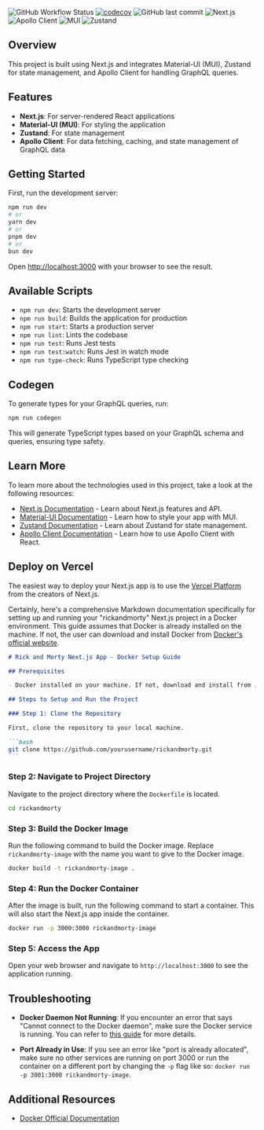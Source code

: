 ![GitHub Workflow Status](https://img.shields.io/github/actions/workflow/status/cdgmx/rickandmorty/nextjs.yml) [![codecov](https://codecov.io/gh/cdgmx/rickandmorty/branch/main/graph/badge.svg?token=CODECOV_TOKEN)](https://codecov.io/gh/cdgmx/rickandmorty) ![GitHub last commit](https://img.shields.io/github/last-commit/cdgmx/rickandmorty) ![Next.js](https://img.shields.io/badge/Next.js-13.5.6-blue) ![Apollo Client](https://img.shields.io/badge/Apollo%20Client-3.8.6-blue) ![MUI](https://img.shields.io/badge/MUI-5.14.14-blue) ![Zustand](https://img.shields.io/badge/Zustand-4.4.3-blue)

## Overview

This project is built using Next.js and integrates Material-UI (MUI), Zustand for state management, and Apollo Client for handling GraphQL queries.

## Features

- **Next.js**: For server-rendered React applications
- **Material-UI (MUI)**: For styling the application
- **Zustand**: For state management
- **Apollo Client**: For data fetching, caching, and state management of GraphQL data

## Getting Started

First, run the development server:

```bash
npm run dev
# or
yarn dev
# or
pnpm dev
# or
bun dev
```

Open [http://localhost:3000](http://localhost:3000) with your browser to see the result.

## Available Scripts

- `npm run dev`: Starts the development server
- `npm run build`: Builds the application for production
- `npm run start`: Starts a production server
- `npm run lint`: Lints the codebase
- `npm run test`: Runs Jest tests
- `npm run test:watch`: Runs Jest in watch mode
- `npm run type-check`: Runs TypeScript type checking

## Codegen

To generate types for your GraphQL queries, run:

```bash
npm run codegen
```

This will generate TypeScript types based on your GraphQL schema and queries, ensuring type safety.

## Learn More

To learn more about the technologies used in this project, take a look at the following resources:

- [Next.js Documentation](https://nextjs.org/docs) - Learn about Next.js features and API.
- [Material-UI Documentation](https://mui.com/getting-started/usage/) - Learn how to style your app with MUI.
- [Zustand Documentation](https://github.com/pmndrs/zustand) - Learn about Zustand for state management.
- [Apollo Client Documentation](https://www.apollographql.com/docs/react/) - Learn how to use Apollo Client with React.

## Deploy on Vercel

The easiest way to deploy your Next.js app is to use the [Vercel Platform](https://vercel.com/new?utm_medium=default-template&filter=next.js&utm_source=create-next-app&utm_campaign=create-next-app-readme) from the creators of Next.js.

Certainly, here's a comprehensive Markdown documentation specifically for setting up and running your "rickandmorty" Next.js project in a Docker environment. This guide assumes that Docker is already installed on the machine. If not, the user can download and install Docker from [Docker's official website](https://docs.docker.com/get-docker/).

````markdown
# Rick and Morty Next.js App - Docker Setup Guide

## Prerequisites

- Docker installed on your machine. If not, download and install from [here](https://docs.docker.com/get-docker/).

## Steps to Setup and Run the Project

### Step 1: Clone the Repository

First, clone the repository to your local machine.

```bash
git clone https://github.com/yourusername/rickandmorty.git
```
````

### Step 2: Navigate to Project Directory

Navigate to the project directory where the `Dockerfile` is located.

```bash
cd rickandmorty
```

### Step 3: Build the Docker Image

Run the following command to build the Docker image. Replace `rickandmorty-image` with the name you want to give to the Docker image.

```bash
docker build -t rickandmorty-image .
```

### Step 4: Run the Docker Container

After the image is built, run the following command to start a container. This will also start the Next.js app inside the container.

```bash
docker run -p 3000:3000 rickandmorty-image
```

### Step 5: Access the App

Open your web browser and navigate to `http://localhost:3000` to see the application running.

## Troubleshooting

- **Docker Daemon Not Running**: If you encounter an error that says "Cannot connect to the Docker daemon", make sure the Docker service is running. You can refer to [this guide](https://docs.docker.com/config/daemon/#start-the-daemon-manually) for more details.

- **Port Already in Use**: If you see an error like "port is already allocated", make sure no other services are running on port 3000 or run the container on a different port by changing the `-p` flag like so: `docker run -p 3001:3000 rickandmorty-image`.

## Additional Resources

- [Docker Official Documentation](https://docs.docker.com/)

```

```
